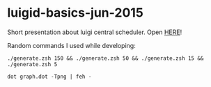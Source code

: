 # luigid-basics-jun-2015

Short presentation about luigi central scheduler. Open [HERE](http://tarrasch.github.io/luigid-basics-jun-2015/)!

Random commands I used while developing:

```
./generate.zsh 150 && ./generate.zsh 50 && ./generate.zsh 15 && ./generate.zsh 5

dot graph.dot -Tpng | feh -
```
